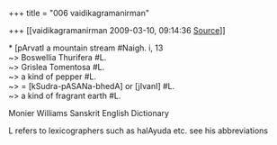 +++
title = "006 vaidikagramanirman"

+++
[[vaidikagramanirman	2009-03-10, 09:14:36 [Source](https://groups.google.com/g/bvparishat/c/LEHm9XOviyQ)]]



  
\* \[pArvatI a mountain stream #Naigh. i, 13  
\~\> Boswellia Thurifera #L.  
\~\> Grislea Tomentosa #L.  
\~\> a kind of pepper #L.  
\~\> = \[kSudra-pASANa-bhedA\] or \[jIvanI\] #L.  
\~\> a kind of fragrant earth #L.  
  
Monier Williams Sanskrit English Dictionary  
  
  
L refers to lexicographers such as halAyuda etc. see his abbreviations

